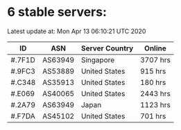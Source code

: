 # 6 stable servers:

Latest update at: Mon Apr 13 06:10:21 UTC 2020

| ID | ASN | Server Country | Online |
| -- | --- | -------------- | ------ |
| #.7F1D | AS63949 | Singapore | 3707 hrs |
| #.9FC3 | AS53889 | United States | 915 hrs |
| #.C348 | AS35913 | United States | 180 hrs |
| #.E069 | AS40065 | United States | 2443 hrs |
| #.2A79 | AS63949 | Japan | 1123 hrs |
| #.F7DA | AS45102 | United States | 701 hrs |


